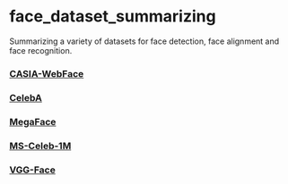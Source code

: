 # face_dataset_summarizing
Summarizing a variety of datasets for face detection, face alignment and face recognition.

### [CASIA-WebFace](http://www.cbsr.ia.ac.cn/english/CASIA-WebFace-Database.html)<br>
### [CelebA](http://mmlab.ie.cuhk.edu.hk/projects/CelebA.html)<br>
### [MegaFace](http://megaface.cs.washington.edu/)<br>
### [MS-Celeb-1M](https://www.microsoft.com/en-us/research/project/ms-celeb-1m-challenge-recognizing-one-million-celebrities-real-world/)<br>
### [VGG-Face](http://www.robots.ox.ac.uk/~vgg/data/vgg_face/)<br>
